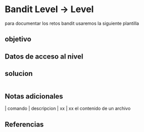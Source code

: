 # Bandit Level -> Level

para documentar los retos bandit usaremos la siguiente plantilla

## objetivo

## Datos de acceso al nivel

## solucion
```bash()
```

## Notas adicionales
| comando | descripcion
| xx | xx el contenido de un archivo 

## Referencias
